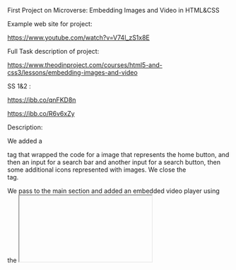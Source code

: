 First Project on Microverse: Embedding Images and Video in HTML&CSS

Example web site for project:

https://www.youtube.com/watch?v=V74l_zS1x8E

Full Task description of project:

https://www.theodinproject.com/courses/html5-and-css3/lessons/embedding-images-and-video

SS 1&2 :

https://ibb.co/qnFKD8n


https://ibb.co/R6v6xZy



Description:

We added a <nav> tag that wrapped the code for a image that represents the home button, and then an input for a search bar and another input for a search button, then some additional icons represented with images. We close the </nav> tag.

We pass to the main section and added an embedded video player using the <iframe> tag followed by a block for video bar wrapped by a <div> wich includes paragraph with the video title then a block for video views, like, dislike and share buttons; another block for user id icon and user description; then we added the comments section wrapped by a <div> tag with a <textarea> for comments and a some comments.

The last part is the <aside> tag it's content is in the right most part with recommended videos, thumbnails titles and views for each video.
